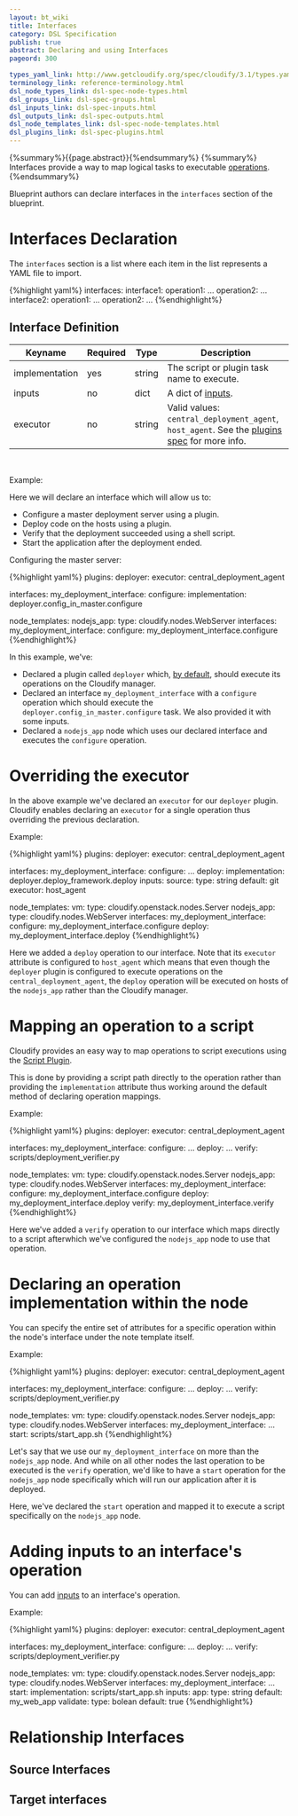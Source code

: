 ```yaml
---
layout: bt_wiki
title: Interfaces
category: DSL Specification
publish: true
abstract: Declaring and using Interfaces
pageord: 300

types_yaml_link: http://www.getcloudify.org/spec/cloudify/3.1/types.yaml
terminology_link: reference-terminology.html
dsl_node_types_link: dsl-spec-node-types.html
dsl_groups_link: dsl-spec-groups.html
dsl_inputs_link: dsl-spec-inputs.html
dsl_outputs_link: dsl-spec-outputs.html
dsl_node_templates_link: dsl-spec-node-templates.html
dsl_plugins_link: dsl-spec-plugins.html
---
```

{%summary%}{{page.abstract}}{%endsummary%}
{%summary%}
Interfaces provide a way to map logical tasks to executable [operations]({{page.terminology_link}}#operation).
{%endsummary%}

Blueprint authors can declare interfaces in the `interfaces` section of the blueprint.

# Interfaces Declaration

The `interfaces` section is a list where each item in the list represents a YAML file to import.

{%highlight yaml%}
interfaces:
  interface1:
    operation1:
      ...
    operation2:
      ...
  interface2:
    operation1:
      ...
    operation2:
      ...
{%endhighlight%}

## Interface Definition

Keyname          | Required | Type        | Description
-----------      | -------- | ----        | -----------
implementation   | yes      | string      | The script or plugin task name to execute.
inputs           | no       | dict        | A dict of [inputs]({{page.dsl_inputs_link}}).
executor         | no       | string      | Valid values: `central_deployment_agent`, `host_agent`. See the [plugins spec]({{page.dsl_plugins_link}}) for more info.

<br>

Example:

Here we will declare an interface which will allow us to:

* Configure a master deployment server using a plugin.
* Deploy code on the hosts using a plugin.
* Verify that the deployment succeeded using a shell script.
* Start the application after the deployment ended.

Configuring the master server:

{%highlight yaml%}
plugins:
  deployer:
    executor: central_deployment_agent

interfaces:
  my_deployment_interface:
    configure:
      implementation: deployer.config_in_master.configure

node_templates:
  nodejs_app:
    type: cloudify.nodes.WebServer
    interfaces:
      my_deployment_interface:
        configure: my_deployment_interface.configure
{%endhighlight%}

In this example, we've:
- Declared a plugin called `deployer` which, [by default](#overriding-the-executor), should execute its operations on the Cloudify manager.
- Declared an interface `my_deployment_interface` with a `configure` operation which should execute the `deployer.config_in_master.configure` task. We also provided it with some inputs.
- Declared a `nodejs_app` node which uses our declared interface and executes the `configure` operation.


# Overriding the executor

In the above example we've declared an `executor` for our `deployer` plugin.
Cloudify enables declaring an `executor` for a single operation thus overriding the previous declaration.

Example:

{%highlight yaml%}
plugins:
  deployer:
    executor: central_deployment_agent

interfaces:
  my_deployment_interface:
    configure:
      ...
    deploy:
      implementation: deployer.deploy_framework.deploy
      inputs:
        source:
          type: string
          default: git
      executor: host_agent

node_templates:
  vm:
    type: cloudify.openstack.nodes.Server
  nodejs_app:
    type: cloudify.nodes.WebServer
    interfaces:
      my_deployment_interface:
        configure: my_deployment_interface.configure
        deploy: my_deployment_interface.deploy
{%endhighlight%}

Here we added a `deploy` operation to our interface. Note that its `executor` attribute is configured to `host_agent` which means that even though the `deployer` plugin is configured to execute operations on the `central_deployment_agent`, the `deploy` operation will be executed on hosts of the `nodejs_app` rather than the Cloudify manager.


# Mapping an operation to a script

Cloudify provides an easy way to map operations to script executions using the [Script Plugin]({{page.script_plugin_link}}).

This is done by providing a script path directly to the operation rather than providing the `implementation` attribute thus working around the default method of declaring operation mappings.

Example:

{%highlight yaml%}
plugins:
  deployer:
    executor: central_deployment_agent

interfaces:
  my_deployment_interface:
    configure:
      ...
    deploy:
      ...
    verify: scripts/deployment_verifier.py

node_templates:
  vm:
    type: cloudify.openstack.nodes.Server
  nodejs_app:
    type: cloudify.nodes.WebServer
    interfaces:
      my_deployment_interface:
        configure: my_deployment_interface.configure
        deploy: my_deployment_interface.deploy
        verify: my_deployment_interface.verify
{%endhighlight%}

Here we've added a `verify` operation to our interface which maps directly to a script afterwhich we've configured the `nodejs_app` node to use that operation.


# Declaring an operation implementation within the node

You can specify the entire set of attributes for a specific operation within the node's interface under the note template itself.

Example:

{%highlight yaml%}
plugins:
  deployer:
    executor: central_deployment_agent

interfaces:
  my_deployment_interface:
    configure:
      ...
    deploy:
      ...
    verify: scripts/deployment_verifier.py

node_templates:
  vm:
    type: cloudify.openstack.nodes.Server
  nodejs_app:
    type: cloudify.nodes.WebServer
    interfaces:
      my_deployment_interface:
        ...
        start: scripts/start_app.sh
{%endhighlight%}

Let's say that we use our `my_deployment_interface` on more than the `nodejs_app` node. And while on all other nodes the last operation to be executed is the `verify` operation, we'd like to have a `start` operation for the `nodejs_app` node specifically which will run our application after it is deployed.

Here, we've declared the `start` operation and mapped it to execute a script specifically on the `nodejs_app` node.


# Adding inputs to an interface's operation

You can add [inputs]({{page.dsl_inputs_link}}) to an interface's operation.

Example:

{%highlight yaml%}
plugins:
  deployer:
    executor: central_deployment_agent

interfaces:
  my_deployment_interface:
    configure:
      ...
    deploy:
      ...
    verify: scripts/deployment_verifier.py

node_templates:
  vm:
    type: cloudify.openstack.nodes.Server
  nodejs_app:
    type: cloudify.nodes.WebServer
    interfaces:
      my_deployment_interface:
        ...
        start:
          implementation: scripts/start_app.sh
          inputs:
            app:
              type: string
              default: my_web_app
            validate:
              type: bolean
              default: true
{%endhighlight%}

# Relationship Interfaces

## Source Interfaces

## Target interfaces